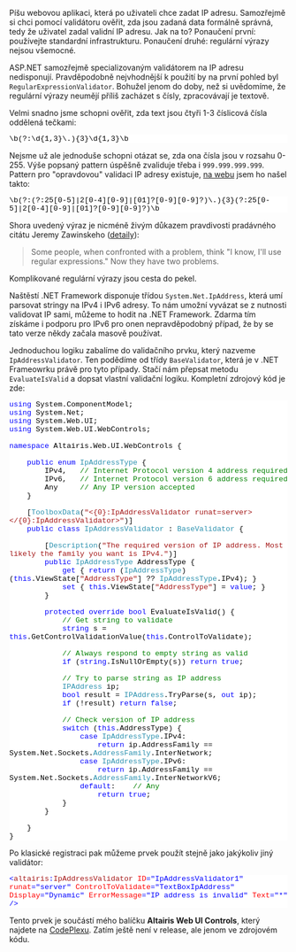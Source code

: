 <!-- dcterms:identifier = aspnetcz#243 -->
<!-- dcterms:title = IpAddressValidator – validace IP adresy jako uživatelského vstupu -->
<!-- dcterms:abstract = Píšu webovou aplikaci, která po uživateli chce zadat IP adresu. Samozřejmě si chci pomocí validátoru ověřit, zda jsou zadaná data formálně správná, tedy že uživatel zadal validní IP adresu. Jak na to? Ponaučení první: používejte standardní infrastrukturu. Ponaučení druhé: regulární výrazy nejsou všemocné. -->
<!-- np9:categoryId = 1 -->
<!-- x4w:category = Programování -->
<!-- np9:authorId = 1 -->
<!-- np9:authorEmail = michal.valasek@altairis.cz -->
<!-- dcterms:creator = Michal Altair Valášek -->
<!-- dcterms:created = 2009-10-10T03:06:07.413+02:00 -->
<!-- dcterms:dateAccepted = 2009-10-10T03:06:07.413+02:00 -->

<p>Píšu webovou aplikaci, která po uživateli chce zadat IP adresu. Samozřejmě si chci pomocí validátoru ověřit, zda jsou zadaná data formálně správná, tedy že uživatel zadal validní IP adresu. Jak na to? Ponaučení první: používejte standardní infrastrukturu. Ponaučení druhé: regulární výrazy nejsou všemocné.</p>  <p>ASP.NET samozřejmě specializovaným validátorem na IP adresu nedisponují. Pravděpodobně nejvhodnější k použití by na první pohled byl <code>RegularExpressionValidator</code>. Bohužel jenom do doby, než si uvědomíme, že regulární výrazy neumějí příliš zacházet s čísly, zpracovávají je textově. </p>  <p>Velmi snadno jsme schopni ověřit, zda text jsou čtyři 1-3 číslicová čísla oddělená tečkami:</p>  <div style="font-family: consolas, &#39;Courier New&#39;, monospace; background: white; color: black; font-size: 10pt">   <p style="margin: 0px">\b(?:\d{1,3}\.){3}\d{1,3}\b</p> </div>  <p>Nejsme už ale jednoduše schopni otázat se, zda ona čísla jsou v rozsahu 0-255. Výše popsaný pattern úspěšně zvaliduje třeba i <code>999.999.999.999</code>. Pattern pro &quot;opravdovou&quot; validaci IP adresy existuje, <a href="http://www.regular-expressions.info/examples.html">na webu</a> jsem ho našel takto:</p>  <div style="font-family: consolas, &#39;Courier New&#39;, monospace; background: white; color: black; font-size: 10pt">   <p style="margin: 0px">\b(?:(?:25[0-5]|2[0-4][0-9]|[01]?[0-9][0-9]?)\.){3}(?:25[0-5]|2[0-4][0-9]|[01]?[0-9][0-9]?)\b</p> </div>  <p>Shora uvedený výraz je nicméně živým důkazem pravdivosti pradávného citátu Jeremy Zawinskeho (<a href="http://regex.info/blog/2006-09-15/247">detaily</a>):</p>  <blockquote>Some people, when confronted with a problem, think &quot;I know, I'll use regular expressions.&quot; Now they have two problems. </blockquote>  <p>Komplikované regulární výrazy jsou cesta do pekel.</p>  <p>Naštěstí .NET Framework disponuje třídou <code>System.Net.IpAddress</code>, která umí parsovat stringy na IPv4 i IPv6 adresy. To nám umožní vyvázat se z nutnosti validovat IP sami, můžeme to hodit na .NET Framework. Zdarma tím získáme i podporu pro IPv6 pro onen nepravděpodobný případ, že by se tato verze někdy začala masově používat.</p>  <p>Jednoduchou logiku zabalíme do validačního prvku, který nazveme <code>IpAddressValidator</code>. Ten podědíme od třídy <code>BaseValidator</code>, která je v .NET Frameowrku právě pro tyto případy. Stačí nám přepsat metodu <code>EvaluateIsValid</code> a dopsat vlastní validační logiku. Kompletní zdrojový kód je zde:</p>  <div style="font-family: consolas, &#39;Courier New&#39;, monospace; background: white; color: black; font-size: 10pt">   <p style="margin: 0px"><span style="color: blue">using</span> System.ComponentModel;</p>    <p style="margin: 0px"><span style="color: blue">using</span> System.Net;</p>    <p style="margin: 0px"><span style="color: blue">using</span> System.Web.UI;</p>    <p style="margin: 0px"><span style="color: blue">using</span> System.Web.UI.WebControls;</p>    <p style="margin: 0px">&#160;</p>    <p style="margin: 0px"><span style="color: blue">namespace</span> Altairis.Web.UI.WebControls {</p>    <p style="margin: 0px">&#160;</p>    <p style="margin: 0px">&#160;&#160;&#160; <span style="color: blue">public</span> <span style="color: blue">enum</span> <span style="color: #2b91af">IpAddressType</span> {</p>    <p style="margin: 0px">&#160;&#160;&#160;&#160;&#160;&#160;&#160; IPv4,&#160;&#160; <span style="color: green">// Internet Protocol version 4 address required</span></p>    <p style="margin: 0px">&#160;&#160;&#160;&#160;&#160;&#160;&#160; IPv6,&#160;&#160; <span style="color: green">// Internet Protocol version 6 address required</span></p>    <p style="margin: 0px">&#160;&#160;&#160;&#160;&#160;&#160;&#160; Any&#160;&#160;&#160;&#160; <span style="color: green">// Any IP version accepted</span></p>    <p style="margin: 0px">&#160;&#160;&#160; }</p>    <p style="margin: 0px">&#160;</p>    <p style="margin: 0px">&#160;&#160;&#160; [<span style="color: #2b91af">ToolboxData</span>(<span style="color: #a31515">&quot;&lt;{0}:IpAddressValidator runat=server&gt;&lt;/{0}:IpAddressValidator&gt;&quot;</span>)]</p>    <p style="margin: 0px">&#160;&#160;&#160; <span style="color: blue">public</span> <span style="color: blue">class</span> <span style="color: #2b91af">IpAddressValidator</span> : <span style="color: #2b91af">BaseValidator</span> {</p>    <p style="margin: 0px">&#160;</p>    <p style="margin: 0px">&#160;&#160;&#160;&#160;&#160;&#160;&#160; [<span style="color: #2b91af">Description</span>(<span style="color: #a31515">&quot;The required version of IP address. Most likely the family you want is IPv4.&quot;</span>)]</p>    <p style="margin: 0px">&#160;&#160;&#160;&#160;&#160;&#160;&#160; <span style="color: blue">public</span> <span style="color: #2b91af">IpAddressType</span> AddressType {</p>    <p style="margin: 0px">&#160;&#160;&#160;&#160;&#160;&#160;&#160;&#160;&#160;&#160;&#160; <span style="color: blue">get</span> { <span style="color: blue">return</span> (<span style="color: #2b91af">IpAddressType</span>)(<span style="color: blue">this</span>.ViewState[<span style="color: #a31515">&quot;AddressType&quot;</span>] ?? <span style="color: #2b91af">IpAddressType</span>.IPv4); }</p>    <p style="margin: 0px">&#160;&#160;&#160;&#160;&#160;&#160;&#160;&#160;&#160;&#160;&#160; <span style="color: blue">set</span> { <span style="color: blue">this</span>.ViewState[<span style="color: #a31515">&quot;AddressType&quot;</span>] = <span style="color: blue">value</span>; }</p>    <p style="margin: 0px">&#160;&#160;&#160;&#160;&#160;&#160;&#160; }</p>    <p style="margin: 0px">&#160;</p>    <p style="margin: 0px">&#160;&#160;&#160;&#160;&#160;&#160;&#160; <span style="color: blue">protected</span> <span style="color: blue">override</span> <span style="color: blue">bool</span> EvaluateIsValid() {</p>    <p style="margin: 0px">&#160;&#160;&#160;&#160;&#160;&#160;&#160;&#160;&#160;&#160;&#160; <span style="color: green">// Get string to validate</span></p>    <p style="margin: 0px">&#160;&#160;&#160;&#160;&#160;&#160;&#160;&#160;&#160;&#160;&#160; <span style="color: blue">string</span> s = <span style="color: blue">this</span>.GetControlValidationValue(<span style="color: blue">this</span>.ControlToValidate);</p>    <p style="margin: 0px">&#160;</p>    <p style="margin: 0px">&#160;&#160;&#160;&#160;&#160;&#160;&#160;&#160;&#160;&#160;&#160; <span style="color: green">// Always respond to empty string as valid</span></p>    <p style="margin: 0px">&#160;&#160;&#160;&#160;&#160;&#160;&#160;&#160;&#160;&#160;&#160; <span style="color: blue">if</span> (<span style="color: blue">string</span>.IsNullOrEmpty(s)) <span style="color: blue">return</span> <span style="color: blue">true</span>;</p>    <p style="margin: 0px">&#160;</p>    <p style="margin: 0px">&#160;&#160;&#160;&#160;&#160;&#160;&#160;&#160;&#160;&#160;&#160; <span style="color: green">// Try to parse string as IP address</span></p>    <p style="margin: 0px">&#160;&#160;&#160;&#160;&#160;&#160;&#160;&#160;&#160;&#160;&#160; <span style="color: #2b91af">IPAddress</span> ip;</p>    <p style="margin: 0px">&#160;&#160;&#160;&#160;&#160;&#160;&#160;&#160;&#160;&#160;&#160; <span style="color: blue">bool</span> result = <span style="color: #2b91af">IPAddress</span>.TryParse(s, <span style="color: blue">out</span> ip);</p>    <p style="margin: 0px">&#160;&#160;&#160;&#160;&#160;&#160;&#160;&#160;&#160;&#160;&#160; <span style="color: blue">if</span> (!result) <span style="color: blue">return</span> <span style="color: blue">false</span>;</p>    <p style="margin: 0px">&#160;</p>    <p style="margin: 0px">&#160;&#160;&#160;&#160;&#160;&#160;&#160;&#160;&#160;&#160;&#160; <span style="color: green">// Check version of IP address</span></p>    <p style="margin: 0px">&#160;&#160;&#160;&#160;&#160;&#160;&#160;&#160;&#160;&#160;&#160; <span style="color: blue">switch</span> (<span style="color: blue">this</span>.AddressType) {</p>    <p style="margin: 0px">&#160;&#160;&#160;&#160;&#160;&#160;&#160;&#160;&#160;&#160;&#160;&#160;&#160;&#160;&#160; <span style="color: blue">case</span> <span style="color: #2b91af">IpAddressType</span>.IPv4:</p>    <p style="margin: 0px">&#160;&#160;&#160;&#160;&#160;&#160;&#160;&#160;&#160;&#160;&#160;&#160;&#160;&#160;&#160;&#160;&#160;&#160;&#160; <span style="color: blue">return</span> ip.AddressFamily == System.Net.Sockets.<span style="color: #2b91af">AddressFamily</span>.InterNetwork;</p>    <p style="margin: 0px">&#160;&#160;&#160;&#160;&#160;&#160;&#160;&#160;&#160;&#160;&#160;&#160;&#160;&#160;&#160; <span style="color: blue">case</span> <span style="color: #2b91af">IpAddressType</span>.IPv6:</p>    <p style="margin: 0px">&#160;&#160;&#160;&#160;&#160;&#160;&#160;&#160;&#160;&#160;&#160;&#160;&#160;&#160;&#160;&#160;&#160;&#160;&#160; <span style="color: blue">return</span> ip.AddressFamily == System.Net.Sockets.<span style="color: #2b91af">AddressFamily</span>.InterNetworkV6;</p>    <p style="margin: 0px">&#160;&#160;&#160;&#160;&#160;&#160;&#160;&#160;&#160;&#160;&#160;&#160;&#160;&#160;&#160; <span style="color: blue">default</span>:&#160;&#160;&#160; <span style="color: green">// Any</span></p>    <p style="margin: 0px">&#160;&#160;&#160;&#160;&#160;&#160;&#160;&#160;&#160;&#160;&#160;&#160;&#160;&#160;&#160;&#160;&#160;&#160;&#160; <span style="color: blue">return</span> <span style="color: blue">true</span>;</p>    <p style="margin: 0px">&#160;&#160;&#160;&#160;&#160;&#160;&#160;&#160;&#160;&#160;&#160; }</p>    <p style="margin: 0px">&#160;&#160;&#160;&#160;&#160;&#160;&#160; }</p>    <p style="margin: 0px">&#160;</p>    <p style="margin: 0px">&#160;&#160;&#160; }</p>    <p style="margin: 0px">}</p> </div>  <p>  <p>Po klasické registraci pak můžeme prvek použít stejně jako jakýkoliv jiný validátor:</p>  <div style="font-family: consolas, &#39;Courier New&#39;, monospace; background: white; color: black; font-size: 10pt">   <p style="margin: 0px"><span style="color: blue">&lt;</span><span style="color: #a31515">altairis</span><span style="color: blue">:</span><span style="color: #a31515">IpAddressValidator</span> <span style="color: red">ID</span><span style="color: blue">=&quot;IpAddressValidator1&quot;</span> <span style="color: red">runat</span><span style="color: blue">=&quot;server&quot;</span> <span style="color: red">ControlToValidate</span><span style="color: blue">=&quot;TextBoxIpAddress&quot;</span> <span style="color: red">Display</span><span style="color: blue">=&quot;Dynamic&quot;</span> <span style="color: red">ErrorMessage</span><span style="color: blue">=&quot;IP address is invalid&quot;</span> <span style="color: red">Text</span><span style="color: blue">=&quot;*&quot;</span> <span style="color: blue">/&gt;</span></p> </div>  <p>Tento prvek je součástí mého balíčku <strong>Altairis Web UI Controls</strong>, který najdete na <a href="http://altairiswebui.codeplex.com/">CodePlexu</a>. Zatím ještě není v release, ale jenom ve zdrojovém kódu.</p>